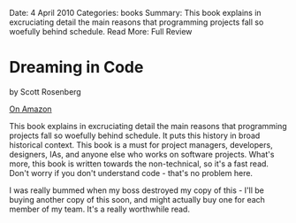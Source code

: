 Date: 4 April 2010
Categories: books
Summary: This book explains in excruciating detail the main reasons that programming projects fall so woefully behind schedule.
Read More: Full Review

# Dreaming in Code

by Scott Rosenberg

[On Amazon](http://www.amazon.com/gp/product/1400082471)

This book explains in excruciating detail the main reasons that programming projects fall so woefully behind schedule. It puts this history in broad historical context. This book is a must for project managers, developers, designers, IAs, and anyone else who works on software projects. What's more, this book is written towards the non-technical, so it's a fast read. Don't worry if you don't understand code - that's no problem here.

I was really bummed when my boss destroyed my copy of this - I'll be buying another copy of this soon, and might actually buy one for each member of my team. It's a really worthwhile read.